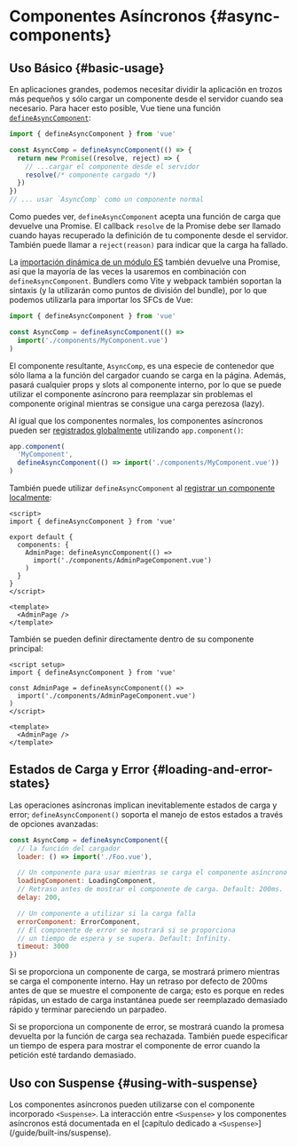 # Componentes Asíncronos {#async-components}

## Uso Básico {#basic-usage}

En aplicaciones grandes, podemos necesitar dividir la aplicación en trozos más pequeños y sólo cargar un componente desde el servidor cuando sea necesario. Para hacer esto posible, Vue tiene una función [`defineAsyncComponent`](/api/general.html#defineasynccomponent):

```js
import { defineAsyncComponent } from 'vue'

const AsyncComp = defineAsyncComponent(() => {
  return new Promise((resolve, reject) => {
    // ...cargar el componente desde el servidor
    resolve(/* componente cargado */)
  })
})
// ... usar `AsyncComp` como un componente normal
```

Como puedes ver, `defineAsyncComponent` acepta una función de carga que devuelve una Promise. El callback `resolve` de la Promise debe ser llamado cuando hayas recuperado la definición de tu componente desde el servidor. También puede llamar a `reject(reason)` para indicar que la carga ha fallado.

La [importación dinámica de un módulo ES](https://developer.mozilla.org/en-US/docs/Web/JavaScript/Reference/Statements/import#dynamic_imports) también devuelve una Promise, así que la mayoría de las veces la usaremos en combinación con `defineAsyncComponent`. Bundlers como Vite y webpack también soportan la sintaxis (y la utilizarán como puntos de división del bundle), por lo que podemos utilizarla para importar los SFCs de Vue:

```js
import { defineAsyncComponent } from 'vue'

const AsyncComp = defineAsyncComponent(() =>
  import('./components/MyComponent.vue')
)
```

El componente resultante, `AsyncComp`, es una especie de contenedor que sólo llama a la función del cargador cuando se carga en la página. Además, pasará cualquier props y slots al componente interno, por lo que se puede utilizar el componente asíncrono para reemplazar sin problemas el componente original mientras se consigue una carga perezosa (lazy).

Al igual que los componentes normales, los componentes asíncronos pueden ser [registrados globalmente](/guide/components/registration.html#registro-global) utilizando `app.component()`:

```js
app.component(
  'MyComponent',
  defineAsyncComponent(() => import('./components/MyComponent.vue'))
)
```

<div class="options-api">

También puede utilizar `defineAsyncComponent` al [registrar un componente localmente](/guide/components/registration.html#registro-local):

```vue
<script>
import { defineAsyncComponent } from 'vue'

export default {
  components: {
    AdminPage: defineAsyncComponent(() =>
      import('./components/AdminPageComponent.vue')
    )
  }
}
</script>

<template>
  <AdminPage />
</template>
```

</div>

<div class="composition-api">

También se pueden definir directamente dentro de su componente principal:

```vue
<script setup>
import { defineAsyncComponent } from 'vue'

const AdminPage = defineAsyncComponent(() =>
  import('./components/AdminPageComponent.vue')
)
</script>

<template>
  <AdminPage />
</template>
```

</div>

## Estados de Carga y Error {#loading-and-error-states}

Las operaciones asíncronas implican inevitablemente estados de carga y error; `defineAsyncComponent()` soporta el manejo de estos estados a través de opciones avanzadas:

```js
const AsyncComp = defineAsyncComponent({
  // la función del cargador
  loader: () => import('./Foo.vue'),

  // Un componente para usar mientras se carga el componente asíncrono
  loadingComponent: LoadingComponent,
  // Retraso antes de mostrar el componente de carga. Default: 200ms.
  delay: 200,

  // Un componente a utilizar si la carga falla
  errorComponent: ErrorComponent,
  // El componente de error se mostrará si se proporciona
  // un tiempo de espera y se supera. Default: Infinity.
  timeout: 3000
})
```

Si se proporciona un componente de carga, se mostrará primero mientras se carga el componente interno. Hay un retraso por defecto de 200ms antes de que se muestre el componente de carga; esto es porque en redes rápidas, un estado de carga instantánea puede ser reemplazado demasiado rápido y terminar pareciendo un parpadeo.

Si se proporciona un componente de error, se mostrará cuando la promesa devuelta por la función de carga sea rechazada. También puede especificar un tiempo de espera para mostrar el componente de error cuando la petición esté tardando demasiado.

## Uso con Suspense {#using-with-suspense}

Los componentes asíncronos pueden utilizarse con el componente incorporado `<Suspense>`. La interacción entre `<Suspense>` y los componentes asíncronos está documentada en el [capítulo dedicado a `<Suspense>`] (/guide/built-ins/suspense).
